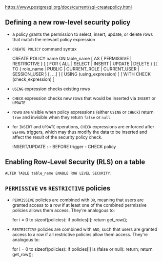 https://www.postgresql.org/docs/current/sql-createpolicy.html
## Defining a new row-level security policy 
- a policy grants the permission to select, insert, update, or delete rows that match the relevant policy expression

- `CREATE POLICY` command syntax

    CREATE POLICY name ON table_name
    [ AS  { PERMISSIVE | RESTRICTIVE } ]
    [ FOR { ALL | SELECT | INSERT | UPDATE | DELETE } ]
    [ TO { role_name | PUBLIC | CURRENT_ROLE | CURRENT_USER | SESSION_USER } [, ...] ]
    [ USING (using_expression) ]
    [ WITH CHECK (check_expression) ]

- `USING` expression checks existing rows 
- `CHECK` expression checks new rows that would be inserted via `INSERT` or `UPDATE`

- rows are visible when policy expressions (either `USING` or `CHECk`) return `true` and invisible when they return `false` or `null`.

- for `INSERT` and `UPDATE` operations, `CHECK` expressions are enforced after `BEFORE` triggers, which may thus modify the data to be inserted and affect the result of the security policy check.

    INSERT/UPDATE : 
        - BEFORE trigger 
        - CHECK policy

## Enabling Row-Level Security (RLS) on a table 

    ALTER TABLE table_name ENABLE ROW LEVEL SECURITY;

## `PERMISSIVE` vs `RESTRICTIVE` policies
- `PERMISSIVE` policies are combined with `OR`, meaning that users are granted access to a row if at least one of the combined permissive policies allows them access. They're analogous to:
    
    for i = 0 to sizeof(policies):
        if policies[i]:
            return get_row();

- `RESTRICTIVE` policies are combined with `AND`, such that users are granted access to a row if all restrictive policies allow them access. They're analogous to:

    for i = 0 to sizeof(policies):
        if policies[i] is (false or null):
            return;
    return get_row();
